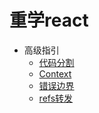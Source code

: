 # 重学react


- 高级指引
    - [代码分割](./docs/01、高级指引/01、代码分割.md)
    - [Context](./docs/01、高级指引/02、Context.md)
    - [错误边界](./docs/01、高级指引/03、错误边界.md)
    - [refs转发](./docs/01、高级指引/04、refs%20转发.md)
    


